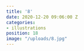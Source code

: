 ```yaml
---
title: '8'
date: 2020-12-20 09:06:00 Z
categories:
- illustrations
position: 18
image: "/uploads/8.jpg"
---
```


